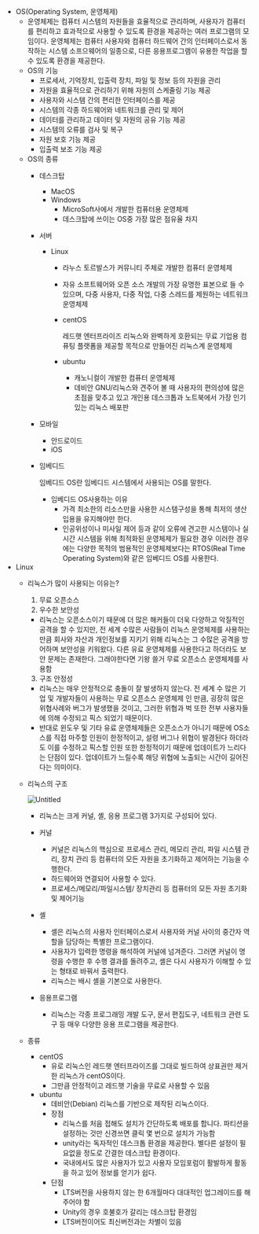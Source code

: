 - OS(Operating System, 운영체제)
    - 운영체제는 컴퓨터 시스템의 자원들을 효율적으로 관리하며, 사용자가 컴퓨터를 편리하고 효과적으로 사용할 수 있도록 환경을 제공하는 여러 프로그램의 모임이다. 
    운영체제는 컴퓨터 사용자와 컴퓨터 하드웨어 간의 인터페이스로서 동작하는 시스템 소프으웨어의 일종으로, 다른 응용프로그램이 유용한 작업을 할 수 있도록 환경을 제공한다.
    - OS의 기능
        - 프로세서, 기억장치, 입출력 장치, 파일 및 정보 등의 자원을 관리
        - 자원을 효율적으로 관리하기 위해 자원의 스케줄링 기능 제공
        - 사용자와 시스템 간의 편리한 인터페이스를 제공
        - 시스템의 각종 하드웨어와 네트워크를 관리 및 제어
        - 데이터를 관리하고 데이터 및 자원의 공유 기능 제공
        - 시스템의 오류를 검사 및 복구
        - 자원 보호 기능 제공
        - 입출력 보조 기능 제공
    - OS의 종류
        - 데스크탑
            - MacOS
            - Windows
                - MicroSoft사에서 개발한 컴퓨터용 운영체제
                - 데스크탑에 쓰이는 OS중 가장 많은 점유율 차지
        - 서버
            - Linux
                - 라누스 토르발스가 커뮤니티 주체로 개발한 컴퓨터 운영체제
                - 자유 소프트웨어와 오픈 소스 개발의 가장 유명한 표본으로 들 수 있으며, 다중 사용자, 다중 작업, 다중 스레드를 제원하는 네트워크 운영체제
                - centOS
                    
                    레드햇 엔터프라이즈 리눅스와 완벽하게 호환되는 무료 기업용 컴퓨팅 플랫폼을 제공할 목적으로 만들어진 리눅스계 운영체제
                    
                - ubuntu
                    - 캐노니컬이 개발한 컴퓨터 운영체제
                    - 데비안 GNU/리눅스와 견주어 볼 때 사용자의 편의성에 많은 초점을 맞추고 있고 개인용 데스크톱과 노트북에서 가장 인기있는 리눅스 배포판
        - 모바일
            - 안드로이드
            - iOS
        - 임베디드
            
            임베디드 OS란 임베디드 시스템에서 사용되는 OS를 말한다.
            
            - 임베디드 OS사용하는 이유
                - 가격
                최소한의 리소스만을 사용한 시스템구성을 통해 최저의 생산입용을 유지해야만 한다.
                - 인공위성이나 미사일 제어 등과 같이 오류에 견고한 시스템이나 실시간 시스템을 위해 최적화된 운영체제가 필요한 경우
                이러한 경우에는 다양한 목적의 범용적인 운영체제보다는 RTOS(Real Time Operating System)와 같은 임베디드 OS를 사용한다.
- Linux
    - 리눅스가 많이 사용되는 이유는?
        1. 무료 오픈소스
        2. 우수한 보안성
        - 리눅스는 오픈소스이기 때문에 더 많은 해커들이 더욱 다양하고 악질적인 공격을 할 수 있지만, 전 세계 수많은 사람들이 리눅스 운영체제를 사용하는 만큼 회사와 자산과 개인정보를 지키기 위해 리눅스는 그 수많은 공격을 방어하며 보안성을 키워왔다.
        다른 유료 운영체제를 사용한다고 하더라도 보안 문제는 존재한다. 그래야한다면 기왕 쓸거 무료 오픈소스 운영체제를 사용함
        3. 구조 안정성
        - 리눅스는 매우 안정적으로 충돌이 잘 발생하지 않는다. 
        전 세계 수 많은 기업 및 개발자들이 사용하는 무료 오픈소스 운영체제 인 만큼, 굉장히 많은 위협사례와 버그가 발생했을 것이고, 그러한 위협과 벅 또한 전부 사용자들에 의해 수정되고 픽스 되었기 때문이다. 
        - 반대로 윈도우 및 기타 유료 운영체제들은 오픈소스가 아니기 때문에 OS소스를 직접 마주할 인원이 한정적이고, 설령 버그나 위협이 발경된다 하더라도 이를 수정하고 픽스할 인원 또한 한정적이기 때문에 업데이트가 느리다는 단점이 있다. 업데이트가 느릴수록 해당 위협에 노출되는 시간이 길어진다는 의미이다.
    - 리눅스의 구조 


        ![Untitled](https://user-images.githubusercontent.com/48826098/202520656-2ee95b41-1ed3-412e-827c-91967d685e42.png)

        - 리눅스는 크게 커널, 셸, 응용 프로그램 3가지로 구성되어 있다.
        
        - 커널
            - 커널은 리눅스의 핵심으로 프로세스 관리, 메모리 관리, 파일 시스템 관리, 장치 관리 등 컴퓨터의 모든 자원을 초기화하고 제어하는 기능을 수행한다.
            - 하드웨어와 연결되어 사용할 수 있다.
            - 프로세스/메모리/파일시스템/ 장치관리 등 컴퓨터의 모든 자원 초기화 및 제어기능
        - 셸
            - 셸은 리눅스의 사용자 인터페이스로서 사용자와 커널 사이의 중간자 역할을 담당하는 특별한 프로그램이다.
            - 사용자가 입력한 명령을 해석하여 커널에 넘겨준다. 그러면 커널이 명령을 수행한 후 수행 결과를 돌려주고, 셸은 다시 사용자가 이해할 수 있는 형태로 바꿔서 출력한다.
            - 리눅스는 배시 셸을 기본으로 사용한다.
        - 응용프로그램
            - 리눅스는 각종 프로그래밍 개발 도구, 문서 편집도구, 네트워크 관련 도구 등 매우 다양한 응용 프로그램을 제공한다.
    - 종류
        - centOS
            - 유로 리눅스인 레드햇 엔터프라이즈를 그대로 빌드하여 상표권만 제거한 리눅스가 centOS이다.
            - 그만큼 안정적이고 레드햇 기술을 무료로 사용할 수 있음
        - ubuntu
            - 데비안(Debian) 리눅스를 기반으로 제작된 리눅스이다.
            - 장점
                - 리눅스를 처음 접해도 설치가 간단하도록 배포를 합니다. 파티션을 설정하는 것만 신경쓰면 클릭 몇 번으로 설치가 가능함
                - unity라는 독자적인 데스크톱 환경을 제공한다. 별다른 설정이 필요없을 정도로 간결한 데스크탑 환경이다.
                - 국내에서도 많은 사용자가 있고 사용자 모임포럼이 활발하게 활동을 하고 있어 정보를 얻기가 쉽다.
            - 단점
                - LTS버전을 사용하지 않는 한 6개월마다 대대적인 업그레이드를 해주어야 함
                - Unity의 경우 호불호가 갈리는 데스크탑 환경임
                - LTS버전이어도 최신버전과는 차별이 있음